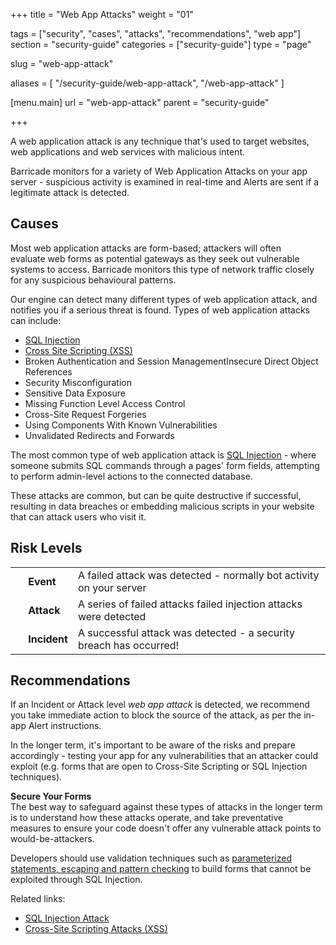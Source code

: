 +++
title = "Web App Attacks"
weight = "01"

tags = ["security", "cases", "attacks", "recommendations", "web app"]
section = "security-guide"
categories = ["security-guide"]
type = "page"

slug = "web-app-attack"

aliases = [
    "/security-guide/web-app-attack",
    "/web-app-attack"
]

[menu.main]
    url = "web-app-attack"
    parent = "security-guide"

+++

A web application attack is any technique that's used to target websites, web applications and web services with malicious intent.

Barricade monitors for a variety of Web Application Attacks on your app server - suspicious activity is examined in real-time and Alerts are sent if a legitimate attack is detected.

## Causes

Most web application attacks are form-based; attackers will often evaluate web forms as potential gateways as they seek out vulnerable systems to access. Barricade monitors this type of network traffic closely for any suspicious behavioural patterns.

Our engine can detect many different types of web application attack, and notifies you if a serious threat is found. Types of web application attacks can include:

*   [SQL Injection](#sql-injection)
*   [Cross Site Scripting (XSS)](#xss)
*   Broken Authentication and Session ManagementInsecure Direct Object References
*   Security Misconfiguration
*   Sensitive Data Exposure
*   Missing Function Level Access Control
*   Cross-Site Request Forgeries
*   Using Components With Known Vulnerabilities
*   Unvalidated Redirects and Forwards

The most common type of web application attack is [SQL Injection](#sql-injection) - where someone submits SQL commands through a pages' form fields, attempting to perform admin-level actions to the connected database.

These attacks are common, but can be quite destructive if successful, resulting in data breaches or embedding malicious scripts in your website that can attack users who visit it.

## Risk Levels

<table class="risk">

<tbody>

<tr>
<td><em> </em></td>
<td><strong>Event</strong></td>

<td>A failed attack was detected - normally bot activity on your server</td>

</tr>

<tr>
<td><em> </em></td>
<td><strong>Attack</strong></td>

<td>A series of failed attacks failed injection attacks were detected</td>

</tr>

<tr>
<td><em> </em></td>
<td><strong>Incident</strong></td>

<td>A successful attack was detected - a security breach has occurred!</td>

</tr>

</tbody>

</table>

## Recommendations

If an Incident or Attack level _web app attack_ is detected, we recommend you take immediate action to block the source of the attack, as per the in-app Alert instructions. 

In the longer term, it's important to be aware of the risks and prepare accordingly - testing your app for any vulnerabilities that an attacker could exploit (e.g. forms that are open to Cross-Site Scripting or SQL Injection techniques). 

**Secure Your Forms**  
The best way to safeguard against these types of attacks in the longer term is to understand how these attacks operate, and take preventative measures to ensure your code doesn't offer any vulnerable attack points to would-be-attackers.

Developers should use validation techniques such as [parameterized statements, escaping and pattern checking](https://en.wikipedia.org/wiki/SQL_injection#Mitigation) to build forms that cannot be exploited through SQL Injection.

Related links:

*   [SQL Injection Attack](#sql-injection)
*   [Cross-Site Scripting Attacks (XSS)](#xss)

